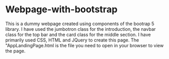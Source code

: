 # Webpage-with-bootstrap
This is a dummy webpage created using components of the bootrap 5 library. 
I have used the jumbotron class for the introduction, the navbar class for the top bar and the card class for the middle section. 
I have primarily used CSS, HTML and JQuery to create this page.
The "AppLandingPage.html is the file you need to open in your browser to view the page. 

